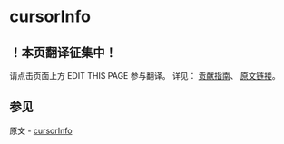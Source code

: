 # cursorInfo

## ！本页翻译征集中！

请点击页面上方 EDIT THIS PAGE 参与翻译。
详见：
[贡献指南]( https://github.com/JinMuInfo/MongoDB-Manual-zh/blob/master/CONTRIBUTING.md )、
[原文链接](  https://docs.mongodb.com/manual/reference/command/cursorInfo/  )。

## 参见

原文 - [cursorInfo]( https://docs.mongodb.com/manual/reference/command/cursorInfo/ )

